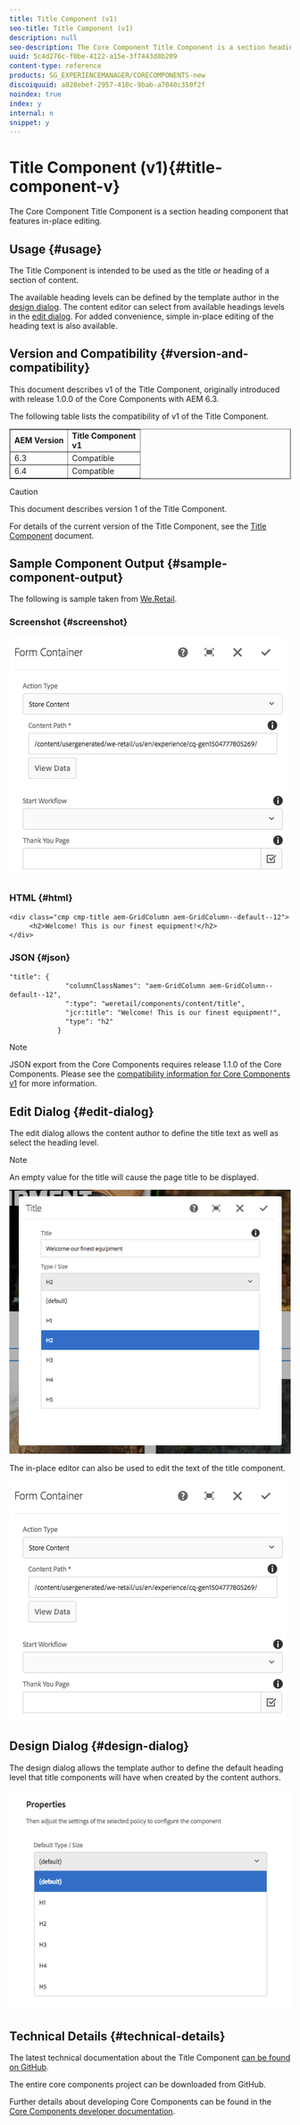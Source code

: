```yaml
---
title: Title Component (v1)
seo-title: Title Component (v1)
description: null
seo-description: The Core Component Title Component is a section heading component that features in-place editing.
uuid: 5c4d276c-f0be-4122-a15e-3f7443d8b209
content-type: reference
products: SG_EXPERIENCEMANAGER/CORECOMPONENTS-new
discoiquuid: a028ebef-2957-410c-9bab-a7040c350f2f
noindex: true
index: y
internal: n
snippet: y
---
```


# Title Component (v1){#title-component-v}

The Core Component Title Component is a section heading component that features in-place editing.

## Usage {#usage}

The Title Component is intended to be used as the title or heading of a section of content.

The available heading levels can be defined by the template author in the [design dialog](../using/title-v1.md#main-pars_title_1995166862). The content editor can select from available headings levels in the [edit dialog](../using/title-v1.md#main-pars_title). For added convenience, simple in-place editing of the heading text is also available.

## Version and Compatibility {#version-and-compatibility}

This document describes v1 of the Title Component, originally introduced with release 1.0.0 of the Core Components with AEM 6.3.

The following table lists the compatibility of v1 of the Title Component.

<table border="1" cellpadding="1" cellspacing="0" width="100%"> 
 <tbody> 
  <tr> 
   <td><strong>AEM Version</strong></td> 
   <td><strong>Title Component<br /> v1</strong><br /> </td> 
  </tr> 
  <tr> 
   <td>6.3</td> 
   <td>Compatible</td> 
  </tr> 
  <tr> 
   <td>6.4</td> 
   <td>Compatible</td> 
  </tr> 
 </tbody> 
</table>

>[!CAUTION]
>
>This document describes version 1 of the Title Component.
>
>For details of the current version of the Title Component, see the [Title Component](../using/title.md) document.

## Sample Component Output {#sample-component-output}

The following is sample taken from [We.Retail](/content/help/en/experience-manager/6-3/sites/developing/using/we-retail).

### Screenshot {#screenshot}

![](assets/chlimage_1.png) 

### HTML {#html}

```
<div class="cmp cmp-title aem-GridColumn aem-GridColumn--default--12">
     <h2>Welcome! This is our finest equipment!</h2>
</div>
```

### JSON {#json}

```
"title": {
              "columnClassNames": "aem-GridColumn aem-GridColumn--default--12",
              ":type": "weretail/components/content/title",
              "jcr:title": "Welcome! This is our finest equipment!",
              "type": "h2"
            }
```

>[!NOTE]
>
>JSON export from the Core Components requires release 1.1.0 of the Core Components. Please see the [compatibility information for Core Components v1](../using/versions.md#main-pars_title_236368006) for more information.

## Edit Dialog {#edit-dialog}

The edit dialog allows the content author to define the title text as well as select the heading level.

>[!NOTE]
>
>An empty value for the title will cause the page title to be displayed.

![](assets/chlimage_1-91.png)

The in-place editor can also be used to edit the text of the title component.

![](assets/chlimage_1.png) 

## Design Dialog {#design-dialog}

The design dialog allows the template author to define the default heading level that title components will have when created by the content authors.

![](assets/chlimage_1-92.png) 

## Technical Details {#technical-details}

The latest technical documentation about the Title Component [can be found on GitHub](https://github.com/adobe/aem-core-wcm-components/tree/master/content/src/content/jcr_root/apps/core/wcm/components/title/v1/title).

The entire core components project can be downloaded from GitHub.

Further details about developing Core Components can be found in the [Core Components developer documentation](../using/developing.md). 
